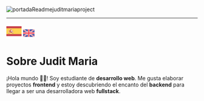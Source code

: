<!-- Código README.md -->

<!-- Imagen de portada | ![alt](link)-->
![portadaReadmejuditmariaproject](https://github.com/juditmariaproject/juditmariaproject-es/blob/main/readmePortadaGithub.png)

<hr>

<!-- Selector de idioma -->
<div align="left" style="border: none;>
  <table>
    <tr>
      <td>
        <a href="https://github.com/juditmariaproject/juditmariaproject-es">
          <img 
              src="https://github.com/juditmariaproject/juditmariaproject/blob/main/spain.png"
              alt="Español"
              width="40"
          >
        </a>
      </td>
      <td>
        <a href="https://github.com/juditmariaproject/">
          <img 
            src="https://github.com/juditmariaproject/juditmariaproject/blob/main/united-kingdom.png"
            alt="English"
            width="30"
          >
        </a>
      </td>
    </tr>
  </table>
</div>

<!--  Sobre mí -->
# Sobre Judit Maria
¡Hola mundo 👋🏽! Soy estudiante de **desarrollo web**. Me gusta elaborar proyectos **frontend** y estoy descubriendo el encanto del **backend** para llegar a ser una desarrolladora web **fullstack**.

<!-- Tecnologías -->

<!-- Proyectos -->

<!-- Datos curiosos -->

